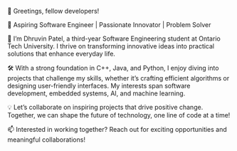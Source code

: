 👋 Greetings, fellow developers!

🚀 Aspiring Software Engineer | Passionate Innovator | Problem Solver

🌟 I’m Dhruvin Patel, a third-year Software Engineering student at Ontario Tech University. I thrive on transforming innovative ideas into practical solutions that enhance everyday life.

🛠️ With a strong foundation in C++, Java, and Python, I enjoy diving into projects that challenge my skills, whether it’s crafting efficient algorithms or designing user-friendly interfaces. My interests span software development, embedded systems, AI, and machine learning.

💡 Let’s collaborate on inspiring projects that drive positive change. Together, we can shape the future of technology, one line of code at a time!

📫 Interested in working together? Reach out for exciting opportunities and meaningful collaborations!
